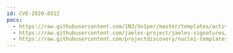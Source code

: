 ```yaml
---
id: CVE-2020-8512
pocs:
  - https://raw.githubusercontent.com/1N3/Sn1per/master/templates/active/CVE-2020-8512_-_IceWarp_WebMail_XSS.sh
  - https://raw.githubusercontent.com/jaeles-project/jaeles-signatures/master/cves/icewarp-webmail-xss-cve-2020-8512.yaml
  - https://raw.githubusercontent.com/projectdiscovery/nuclei-templates/master/cves/CVE-2020-8512.yaml
---
```

